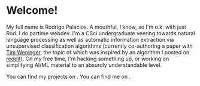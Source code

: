 Welcome!
===

My full name is Rodrigo Palacios. A mouthful, I know, so I'm o.k.
with just Rod. I do partime webdev. I'm a CSci undergraduate veering 
towards natural language processing as well as automatic information
extraction via unsupervised classification algorithms (currently 
co-authoring a paper with [Tim Weninger](http://www3.nd.edu/~tweninge/), 
the topic of which was inspired by an algorithm I posted on 
[reddit](http://www.reddit.com/r/compsci/comments/2ppyot/just_made_what_i_consider_my_first_algorithm_it/)). 
On my free time, I'm hacking something up, or working on simplifying 
AI/ML material to an absurdly understandable level.

You can find my projects on [<i class="fa fa-github"></i>](https://github.com/rodricios).
You can find me on [<i class="fa fa-twitter"></i>](https://twitter.com/rodricios).



<script>
  (function(i,s,o,g,r,a,m){i['GoogleAnalyticsObject']=r;i[r]=i[r]||function(){
  (i[r].q=i[r].q||[]).push(arguments)},i[r].l=1*new Date();a=s.createElement(o),
  m=s.getElementsByTagName(o)[0];a.async=1;a.src=g;m.parentNode.insertBefore(a,m)
  })(window,document,'script','//www.google-analytics.com/analytics.js','ga');

  ga('create', 'UA-59748564-2', 'auto');
  ga('send', 'pageview');

</script>